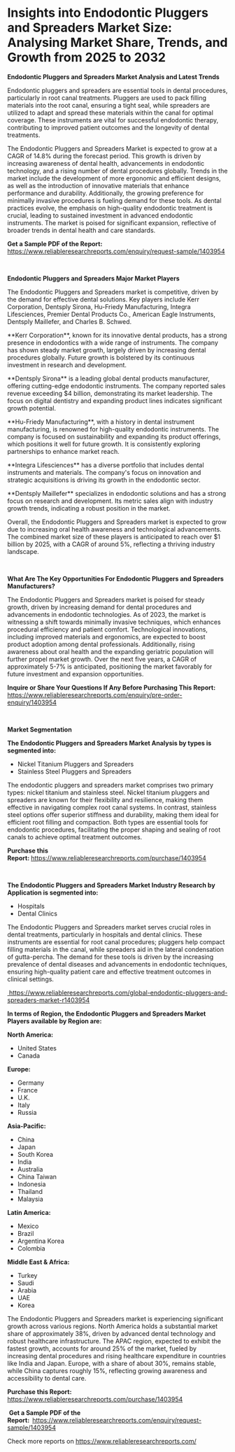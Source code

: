 <p><h1>Insights into Endodontic Pluggers and Spreaders Market Size: Analysing Market Share, Trends, and Growth from 2025 to 2032</h1></p><p><strong>Endodontic Pluggers and Spreaders Market Analysis and Latest Trends</strong></p>
<p><p>Endodontic pluggers and spreaders are essential tools in dental procedures, particularly in root canal treatments. Pluggers are used to pack filling materials into the root canal, ensuring a tight seal, while spreaders are utilized to adapt and spread these materials within the canal for optimal coverage. These instruments are vital for successful endodontic therapy, contributing to improved patient outcomes and the longevity of dental treatments.</p><p>The Endodontic Pluggers and Spreaders Market is expected to grow at a CAGR of 14.8% during the forecast period. This growth is driven by increasing awareness of dental health, advancements in endodontic technology, and a rising number of dental procedures globally. Trends in the market include the development of more ergonomic and efficient designs, as well as the introduction of innovative materials that enhance performance and durability. Additionally, the growing preference for minimally invasive procedures is fueling demand for these tools. As dental practices evolve, the emphasis on high-quality endodontic treatment is crucial, leading to sustained investment in advanced endodontic instruments. The market is poised for significant expansion, reflective of broader trends in dental health and care standards.</p></p>
<p><strong>Get a Sample PDF of the Report:&nbsp;</strong> <a href="https://www.reliableresearchreports.com/enquiry/request-sample/1403954?utm_campaign=3543&utm_medium=2&utm_source=Github&utm_content=ia&utm_term=28032025&utm_id=endodontic-pluggers-and-spreaders">https://www.reliableresearchreports.com/enquiry/request-sample/1403954</a></p>
<p>&nbsp;</p>
<p><strong>Endodontic Pluggers and Spreaders Major Market Players</strong></p>
<p><p>The Endodontic Pluggers and Spreaders market is competitive, driven by the demand for effective dental solutions. Key players include Kerr Corporation, Dentsply Sirona, Hu-Friedy Manufacturing, Integra Lifesciences, Premier Dental Products Co., American Eagle Instruments, Dentsply Maillefer, and Charles B. Schwed.</p><p>**Kerr Corporation**, known for its innovative dental products, has a strong presence in endodontics with a wide range of instruments. The company has shown steady market growth, largely driven by increasing dental procedures globally. Future growth is bolstered by its continuous investment in research and development.</p><p>**Dentsply Sirona** is a leading global dental products manufacturer, offering cutting-edge endodontic instruments. The company reported sales revenue exceeding $4 billion, demonstrating its market leadership. The focus on digital dentistry and expanding product lines indicates significant growth potential.</p><p>**Hu-Friedy Manufacturing**, with a history in dental instrument manufacturing, is renowned for high-quality endodontic instruments. The company is focused on sustainability and expanding its product offerings, which positions it well for future growth. It is consistently exploring partnerships to enhance market reach.</p><p>**Integra Lifesciences** has a diverse portfolio that includes dental instruments and materials. The company's focus on innovation and strategic acquisitions is driving its growth in the endodontic sector.</p><p>**Dentsply Maillefer** specializes in endodontic solutions and has a strong focus on research and development. Its metric sales align with industry growth trends, indicating a robust position in the market.</p><p>Overall, the Endodontic Pluggers and Spreaders market is expected to grow due to increasing oral health awareness and technological advancements. The combined market size of these players is anticipated to reach over $1 billion by 2025, with a CAGR of around 5%, reflecting a thriving industry landscape.</p></p>
<p>&nbsp;</p>
<p><strong>What Are The Key Opportunities For Endodontic Pluggers and Spreaders Manufacturers?</strong></p>
<p><p>The Endodontic Pluggers and Spreaders market is poised for steady growth, driven by increasing demand for dental procedures and advancements in endodontic technologies. As of 2023, the market is witnessing a shift towards minimally invasive techniques, which enhances procedural efficiency and patient comfort. Technological innovations, including improved materials and ergonomics, are expected to boost product adoption among dental professionals. Additionally, rising awareness about oral health and the expanding geriatric population will further propel market growth. Over the next five years, a CAGR of approximately 5-7% is anticipated, positioning the market favorably for future investment and expansion opportunities.</p></p>
<p><strong>Inquire or Share Your Questions If Any Before Purchasing This Report:</strong> <a href="https://www.reliableresearchreports.com/enquiry/pre-order-enquiry/1403954?utm_campaign=3543&utm_medium=2&utm_source=Github&utm_content=ia&utm_term=28032025&utm_id=endodontic-pluggers-and-spreaders">https://www.reliableresearchreports.com/enquiry/pre-order-enquiry/1403954</a></p>
<p>&nbsp;</p>
<p><strong>Market Segmentation</strong></p>
<p><strong>The Endodontic Pluggers and Spreaders Market Analysis by types is segmented into:</strong></p>
<p><ul><li>Nickel Titanium Pluggers and Spreaders</li><li>Stainless Steel Pluggers and Spreaders</li></ul></p>
<p><p>The endodontic pluggers and spreaders market comprises two primary types: nickel titanium and stainless steel. Nickel titanium pluggers and spreaders are known for their flexibility and resilience, making them effective in navigating complex root canal systems. In contrast, stainless steel options offer superior stiffness and durability, making them ideal for efficient root filling and compaction. Both types are essential tools for endodontic procedures, facilitating the proper shaping and sealing of root canals to achieve optimal treatment outcomes.</p></p>
<p><strong>Purchase this Report:&nbsp;</strong><a href="https://www.reliableresearchreports.com/purchase/1403954?utm_campaign=3543&utm_medium=2&utm_source=Github&utm_content=ia&utm_term=28032025&utm_id=endodontic-pluggers-and-spreaders">https://www.reliableresearchreports.com/purchase/1403954</a></p>
<p>&nbsp;</p>
<p><strong>The Endodontic Pluggers and Spreaders Market Industry Research by Application is segmented into:</strong></p>
<p><ul><li>Hospitals</li><li>Dental Clinics</li></ul></p>
<p><p>The Endodontic Pluggers and Spreaders market serves crucial roles in dental treatments, particularly in hospitals and dental clinics. These instruments are essential for root canal procedures; pluggers help compact filling materials in the canal, while spreaders aid in the lateral condensation of gutta-percha. The demand for these tools is driven by the increasing prevalence of dental diseases and advancements in endodontic techniques, ensuring high-quality patient care and effective treatment outcomes in clinical settings.</p></p>
<p><a href="https://www.reliableresearchreports.com/global-endodontic-pluggers-and-spreaders-market-r1403954?utm_campaign=3543&utm_medium=2&utm_source=Github&utm_content=ia&utm_term=28032025&utm_id=endodontic-pluggers-and-spreaders">&nbsp;https://www.reliableresearchreports.com/global-endodontic-pluggers-and-spreaders-market-r1403954</a></p>
<p><strong>In terms of Region, the Endodontic Pluggers and Spreaders Market Players available by Region are:</strong></p>
<p>
    <p> <strong> North America: </strong>
        <ul>
            <li>United States</li>
            <li>Canada</li>
        </ul>
        </p> 
    <p> <strong> Europe: </strong>
        <ul>
            <li>Germany</li>
            <li>France</li>
            <li>U.K.</li>
            <li>Italy</li>
            <li>Russia</li>
        </ul>
        </p> 
    <p> <strong> Asia-Pacific: </strong>
        <ul>
            <li>China</li>
            <li>Japan</li>
            <li>South Korea</li>
            <li>India</li>
            <li>Australia</li>
            <li>China Taiwan</li>
            <li>Indonesia</li>
            <li>Thailand</li>
            <li>Malaysia</li>
        </ul>
        </p> 
    <p> <strong> Latin America: </strong>
        <ul>
            <li>Mexico</li>
            <li>Brazil</li>
            <li>Argentina Korea</li>
            <li>Colombia</li>
        </ul>
        </p> 
    <p> <strong> Middle East & Africa: </strong>
        <ul>
            <li>Turkey</li>
            <li>Saudi</li>
            <li>Arabia</li>
            <li>UAE</li>
            <li>Korea</li>
        </ul>
    </p>
    </p>
<p><p>The Endodontic Pluggers and Spreaders market is experiencing significant growth across various regions. North America holds a substantial market share of approximately 38%, driven by advanced dental technology and robust healthcare infrastructure. The APAC region, expected to exhibit the fastest growth, accounts for around 25% of the market, fueled by increasing dental procedures and rising healthcare expenditure in countries like India and Japan. Europe, with a share of about 30%, remains stable, while China captures roughly 15%, reflecting growing awareness and accessibility to dental care.</p></p>
<p><strong>Purchase this Report: </strong><a href="https://www.reliableresearchreports.com/purchase/1403954?utm_campaign=3543&utm_medium=2&utm_source=Github&utm_content=ia&utm_term=28032025&utm_id=endodontic-pluggers-and-spreaders">https://www.reliableresearchreports.com/purchase/1403954</a></p>
<p>&nbsp;<strong>Get a Sample PDF of the Report:&nbsp;&nbsp;</strong><a href="https://www.reliableresearchreports.com/enquiry/request-sample/1403954?utm_campaign=3543&utm_medium=2&utm_source=Github&utm_content=ia&utm_term=28032025&utm_id=endodontic-pluggers-and-spreaders">https://www.reliableresearchreports.com/enquiry/request-sample/1403954</a></p>
<p><strong></strong></p>
<p>Check more reports on <a href="https://www.reliableresearchreports.com/?utm_campaign=3543&utm_medium=2&utm_source=Github&utm_content=ia&utm_term=28032025&utm_id=endodontic-pluggers-and-spreaders">https://www.reliableresearchreports.com/</a></p>